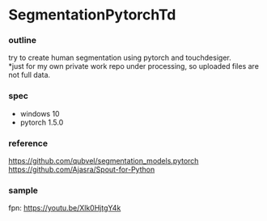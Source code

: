 # SegmentationPytorchTd

### outline ###
try to create human segmentation using pytorch and touchdesiger.  
*just for my own private work repo under processing, so uploaded files are not full data.

### spec ###
- windows 10
- pytorch 1.5.0

### reference ###
https://github.com/qubvel/segmentation_models.pytorch  
https://github.com/Ajasra/Spout-for-Python


### sample ###
fpn: https://youtu.be/Xlk0HjtgY4k
